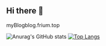 ## Hi there 👋
myBlog<a>blog.frium.top</a>
<!--
**frium/frium** is a ✨ _special_ ✨ repository because its `README.md` (this file) appears on your GitHub profile.

Here are some ideas to get you started:

- 🔭 I’m currently working on ...
- 🌱 I’m currently learning ...
- 👯 I’m looking to collaborate on ...
- 🤔 I’m looking for help with ...
- 💬 Ask me about ...
- 📫 How to reach me: ...
- 😄 Pronouns: ...
- ⚡ Fun fact: ...
-->
​​​​​​​![Anurag's GitHub stats](https://github-readme-stats.vercel.app/api?username=frium&show_icons=true)
[![Top Langs](https://github-readme-stats.vercel.app/api/top-langs/?username=frium&layout=compact)](https://github.com/anuraghazra/github-readme-stats)
